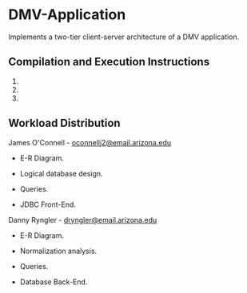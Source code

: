 # DMV-Application

Implements a two-tier client-server architecture of a DMV application.

## Compilation and Execution Instructions

1.

2.

3.

## Workload Distribution

James O'Connell - oconnellj2@email.arizona.edu

- E-R Diagram.

- Logical database design.

- Queries.

- JDBC Front-End.

Danny Ryngler - dryngler@email.arizona.edu

- E-R Diagram.

- Normalization analysis.

- Queries.

- Database Back-End.
